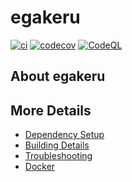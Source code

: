 # egakeru

[![ci](https://github.com/benjamaan476/egakeru/actions/workflows/ci.yml/badge.svg)](https://github.com/benjamaan476/egakeru/actions/workflows/ci.yml)
[![codecov](https://codecov.io/gh/benjamaan476/egakeru/branch/main/graph/badge.svg)](https://codecov.io/gh/benjamaan476/egakeru)
[![CodeQL](https://github.com/benjamaan476/egakeru/actions/workflows/codeql-analysis.yml/badge.svg)](https://github.com/benjamaan476/egakeru/actions/workflows/codeql-analysis.yml)

## About egakeru



## More Details

 * [Dependency Setup](README_dependencies.md)
 * [Building Details](README_building.md)
 * [Troubleshooting](README_troubleshooting.md)
 * [Docker](README_docker.md)
